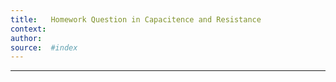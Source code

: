 ```yaml
---
title:   Homework Question in Capacitence and Resistance
context: 
author:  
source:  #index
---
```


---
